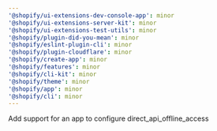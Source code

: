 ```yaml
---
'@shopify/ui-extensions-dev-console-app': minor
'@shopify/ui-extensions-server-kit': minor
'@shopify/ui-extensions-test-utils': minor
'@shopify/plugin-did-you-mean': minor
'@shopify/eslint-plugin-cli': minor
'@shopify/plugin-cloudflare': minor
'@shopify/create-app': minor
'@shopify/features': minor
'@shopify/cli-kit': minor
'@shopify/theme': minor
'@shopify/app': minor
'@shopify/cli': minor
---
```


Add support for an app to configure direct_api_offline_access
